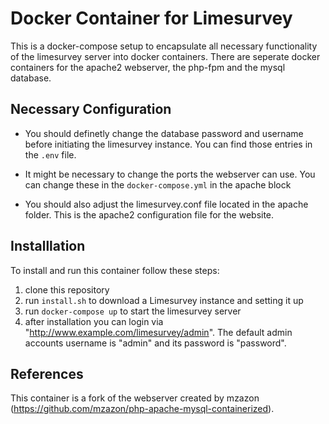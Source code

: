 # Docker Container for Limesurvey

This is a docker-compose setup to encapsulate all necessary functionality of the limesurvey server into docker containers. There are seperate docker containers for the apache2 webserver, the php-fpm and the mysql database.

## Necessary Configuration

* You should definetly change the database password and username before initiating the limesurvey instance. You can find those entries in the ```.env``` file.

* It might be necessary to change the ports the webserver can use. You can change these in the ```docker-compose.yml``` in the apache block

* You should also adjust the limesurvey.conf file located in the apache folder. This is the apache2 configuration file for the website.

## Installlation

To install and run this container follow these steps:

1. clone this repository
2. run ```install.sh``` to download a Limesurvey instance and setting it up
3. run ```docker-compose up``` to start the limesurvey server
4. after installation you can login via "http://www.example.com/limesurvey/admin". The default admin accounts username is "admin" and its password is "password".

## References

This container is a fork of the webserver created by mzazon (https://github.com/mzazon/php-apache-mysql-containerized).